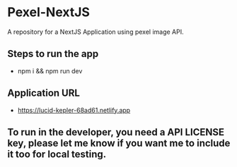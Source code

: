 # Pexel-NextJS
A repository for a NextJS Application using pexel image API. 

## Steps to run the app
- npm i && npm run dev

## Application URL
- https://lucid-kepler-68ad61.netlify.app

## To run in the developer, you need a API LICENSE key, please let me know if you want me to include it too for local testing.
